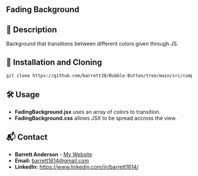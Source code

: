 ## Fading Background

## 📌 Description

Background that transitions between different colors given through JS.

## 📖 Installation and Cloning

```sh
git clone https://github.com/barrett38/Bubble-Button/tree/main/src/components/bubbly-button
```

## 🛠️ Usage

- **FadingBackground.jsx** uses an array of colors to transition.
- **FadingBackground.css** allows JSX to be spread accross the view.

## 📬 Contact

- **Barrett Anderson** - [My Website](http://barrett.vercel.app)
- **Email:** barrett1614@gmail.com
- **LinkedIn:** https://www.linkedin.com/in/barrett1614/
